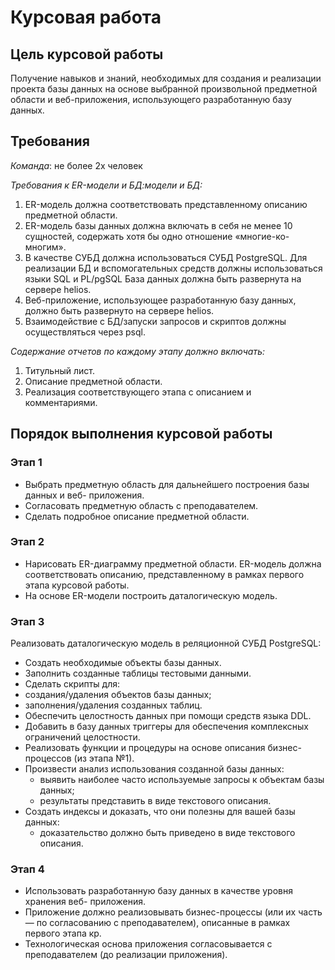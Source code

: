 # Курсовая работа

## Цель курсовой работы

Получение навыков и знаний, необходимых для создания и реализации проекта базы данных
на основе выбранной произвольной предметной области и веб-приложения, использующего
разработанную базу данных.

## Требования

*Команда*: не более 2х человек

*Требования к ER-модели и БД:модели и БД:*

1. ER-модель должна соответствовать представленному описанию предметной
   области.
2. ER-модель базы данных должна включать в себя не менее 10 сущностей,
   содержать хотя бы одно отношение «многие-ко-многим».
3. В качестве СУБД должна использоваться СУБД PostgreSQL. Для реализации БД и
   вспомогательных средств должны использоваться языки SQL и PL/pgSQL База
   данных должна быть развернута на сервере helios.
4. Веб-приложение, использующее разработанную базу данных, должно быть
   развернуто на сервере helios.
5. Взаимодействие с БД/запуски запросов и скриптов должны осуществляться через
   psql.

*Содержание отчетов по каждому этапу должно включать:*

1. Титульный лист.
2. Описание предметной области.
3. Реализация соответствующего этапа с описанием и комментариями.


## Порядок выполнения курсовой работы

### Этап 1

- Выбрать предметную область для дальнейшего построения базы данных и веб-
  приложения.
- Согласовать предметную область с преподавателем.
- Сделать подробное описание предметной области.

### Этап 2

- Нарисовать ER-диаграмму предметной области. ER-модель должна соответствовать
  описанию, представленному в рамках первого этапа курсовой работы.
- На основе ER-модели построить даталогическую модель.

### Этап 3 

Реализовать даталогическую модель в реляционной СУБД PostgreSQL:

- Создать необходимые объекты базы данных.
- Заполнить созданные таблицы тестовыми данными.
- Сделать скрипты для:
- создания/удаления объектов базы данных;
- заполнения/удаления созданных таблиц.
- Обеспечить целостность данных при помощи средств языка DDL.
- Добавить в базу данных триггеры для обеспечения комплексных ограничений
  целостности.
- Реализовать функции и процедуры на основе описания бизнес-процессов 
  (из этапа №1).
- Произвести анализ использования созданной базы данных:
    - выявить наиболее часто используемые запросы к объектам базы данных;
    - результаты представить в виде текстового описания.
- Создать индексы и доказать, что они полезны для вашей базы данных:
    - доказательство должно быть приведено в виде текстового описания.

### Этап 4 

- Использовать разработанную базу данных в качестве уровня хранения веб-
  приложения. 
- Приложение должно реализовывать бизнес-процессы (или их часть — по
  согласованию с преподавателем), описанные в рамках первого этапа кр. 
- Технологическая основа приложения согласовывается с преподавателем (до
  реализации приложения).


